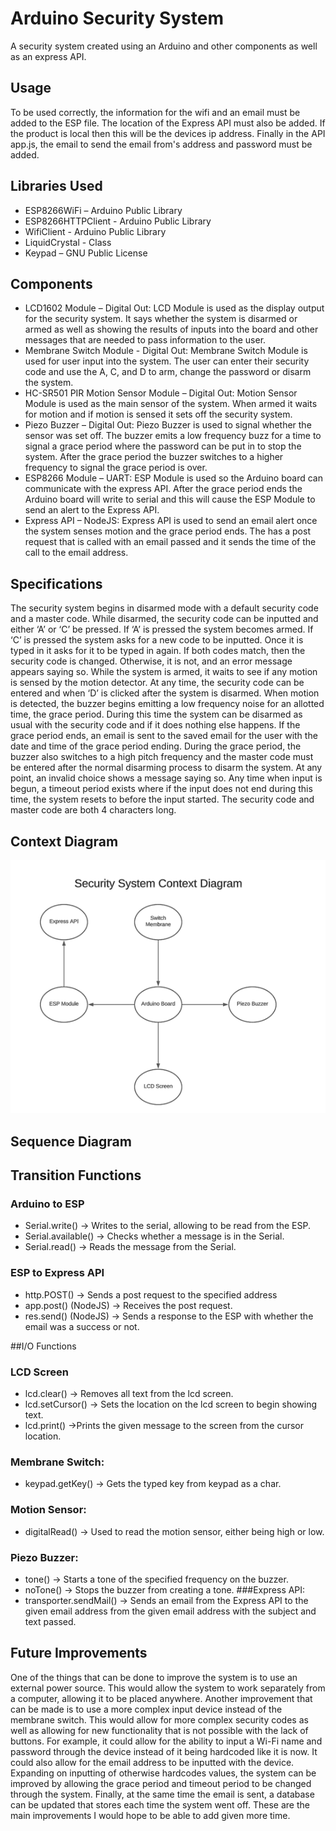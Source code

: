 # Arduino Security System
A security system created using an Arduino and other components as well as an express API.

## Usage
To be used correctly, the information for the wifi and an email must be added to the ESP file. The location of the Express API must also be added. If the product is local then this will be the devices ip address. Finally in the API app.js, the email to send the email from's address and password must be added.
## Libraries Used
- ESP8266WiFi – Arduino Public Library
- ESP8266HTTPClient - Arduino Public Library
-	WifiClient - Arduino Public Library
-	LiquidCrystal - Class
-	Keypad – GNU Public License

## Components
-	LCD1602 Module – Digital Out: LCD Module is used as the display output for the security system. It says whether the system is disarmed or armed as well as showing the results of inputs into the board and other messages that are needed to pass information to the user.
-	Membrane Switch Module - Digital Out: Membrane Switch Module is used for user input into the system. The user can enter their security code and use the A, C, and D to arm, change the password or disarm the system.  
-	HC-SR501 PIR Motion Sensor Module – Digital Out: Motion Sensor Module is used as the main sensor of the system. When armed it waits for motion and if motion is sensed it sets off the security system. 
-	Piezo Buzzer – Digital Out: Piezo Buzzer is used to signal whether the sensor was set off. The buzzer emits a low frequency buzz for a time to signal a grace period where the password can be put in to stop the system. After the grace period the buzzer switches to a higher frequency to signal the grace period is over.
-	ESP8266 Module – UART: ESP Module is used so the Arduino board can communicate with the express API. After the grace period ends the Arduino board will write to serial and this will cause the ESP Module to send an alert to the Express API.
-	Express API – NodeJS: Express API is used to send an email alert once the system senses motion and the grace period ends. The has a post request that is called with an email passed and it sends the time of the call to the email address.


## Specifications
The security system begins in disarmed mode with a default security code and a master code. While disarmed, the security code can be inputted and either ‘A’ or ‘C’ be pressed. If ‘A’ is pressed the system becomes armed. If ‘C’ is pressed the system asks for a new code to be inputted. Once it is typed in it asks for it to be typed in again. If both codes match, then the security code is changed. Otherwise, it is not, and an error message appears saying so. While the system is armed, it waits to see if any motion is sensed by the motion detector. At any time, the security code can be entered and when ‘D’ is clicked after the system is disarmed. When motion is detected, the buzzer begins emitting a low frequency noise for an allotted time, the grace period. During this time the system can be disarmed as usual with the security code and if it does nothing else happens. If the grace period ends, an email is sent to the saved email for the user with the date and time of the grace period ending. During the grace period, the buzzer also switches to a high pitch frequency and the master code must be entered after the normal disarming process to disarm the system. At any point, an invalid choice shows a message saying so. Any time when input is begun, a timeout period exists where if the input does not end during this time, the system resets to before the input started. The security code and master code are both 4 characters long.

## Context Diagram
![Context Diagram](https://github.com/Ominsi/Arduino_Security_System/blob/main/Diagrams/ContextDiagram.png?raw=true)

## Sequence Diagram
 
## Transition Functions
### Arduino to ESP
- Serial.write() -> Writes to the serial, allowing to be read from the ESP.
-	Serial.available() -> Checks whether a message is in the Serial.
-	Serial.read() -> Reads the message from the Serial.
### ESP to Express API
-	http.POST() -> Sends a post request to the specified address
-	app.post() (NodeJS) -> Receives the post request.
-	res.send() (NodeJS) -> Sends a response to the ESP with whether the email was a success or not. 

##I/O Functions
### LCD Screen
- lcd.clear() -> Removes all text from the lcd screen.
-	lcd.setCursor() -> Sets the location on the lcd screen to begin showing text.
-	lcd.print() ->Prints the given message to the screen from the cursor location.
### Membrane Switch:
-	keypad.getKey() -> Gets the typed key from keypad as a char.
### Motion Sensor:
-	digitalRead() -> Used to read the motion sensor, either being high or low.
### Piezo Buzzer:
-	tone() -> Starts a tone of the specified frequency on the buzzer.
-	noTone() -> Stops the buzzer from creating a tone.
###Express API:
- transporter.sendMail() -> Sends an email from the Express API to the given email address from the given email address with the subject and text passed.

## Future Improvements
One of the things that can be done to improve the system is to use an external power source. This would allow the system to work separately from a computer, allowing it to be placed anywhere. Another improvement that can be made is to use a more complex input device instead of the membrane switch. This would allow for more complex security codes as well as allowing for new functionality that is not possible with the lack of buttons. For example, it could allow for the ability to input a Wi-Fi name and password through the device instead of it being hardcoded like it is now. It could also allow for the email address to be inputted with the device. Expanding on inputting of otherwise hardcodes values, the system can be improved by allowing the grace period and timeout period to be changed through the system. Finally, at the same time the email is sent, a database can be updated that stores each time the system went off. These are the main improvements I would hope to be able to add given more time. 
